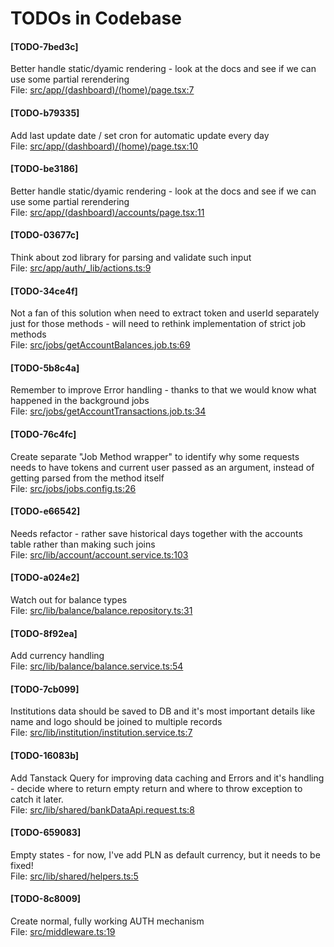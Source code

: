 # TODOs in Codebase

#### [TODO-7bed3c]
Better handle static/dyamic rendering - look at the docs and see if we can use some partial rerendering<br/>
File: [src/app/(dashboard)/(home)/page.tsx:7](./src/app/(dashboard)/(home)/page.tsx#L7)

#### [TODO-b79335]
Add last update date / set cron for automatic update every day<br/>
File: [src/app/(dashboard)/(home)/page.tsx:10](./src/app/(dashboard)/(home)/page.tsx#L10)

#### [TODO-be3186]
Better handle static/dyamic rendering - look at the docs and see if we can use some partial rerendering<br/>
File: [src/app/(dashboard)/accounts/page.tsx:11](./src/app/(dashboard)/accounts/page.tsx#L11)

#### [TODO-03677c]
Think about zod library for parsing and validate such input<br/>
File: [src/app/auth/_lib/actions.ts:9](./src/app/auth/_lib/actions.ts#L9)

#### [TODO-34ce4f]
Not a fan of this solution when need to extract token and userId separately just for those methods - will need to rethink implementation of strict job methods<br/>
File: [src/jobs/getAccountBalances.job.ts:69](./src/jobs/getAccountBalances.job.ts#L69)

#### [TODO-5b8c4a]
Remember to improve Error handling - thanks to that we would know what happened in the background jobs<br/>
File: [src/jobs/getAccountTransactions.job.ts:34](./src/jobs/getAccountTransactions.job.ts#L34)

#### [TODO-76c4fc]
Create separate "Job Method wrapper" to identify why some requests needs to have tokens and current user passed as an argument, instead of getting parsed from the method itself<br/>
File: [src/jobs/jobs.config.ts:26](./src/jobs/jobs.config.ts#L26)

#### [TODO-e66542]
Needs refactor - rather save historical days together with the accounts table rather than making such joins<br/>
File: [src/lib/account/account.service.ts:103](./src/lib/account/account.service.ts#L103)

#### [TODO-a024e2]
Watch out for balance types<br/>
File: [src/lib/balance/balance.repository.ts:31](./src/lib/balance/balance.repository.ts#L31)

#### [TODO-8f92ea]
Add currency handling<br/>
File: [src/lib/balance/balance.service.ts:54](./src/lib/balance/balance.service.ts#L54)

#### [TODO-7cb099]
Institutions data should be saved to DB and it's most important details like name and logo should be joined to multiple records<br/>
File: [src/lib/institution/institution.service.ts:7](./src/lib/institution/institution.service.ts#L7)

#### [TODO-16083b]
Add Tanstack Query for improving data caching and Errors and it's handling - decide where to return empty return and where to throw exception to catch it later.<br/>
File: [src/lib/shared/bankDataApi.request.ts:8](./src/lib/shared/bankDataApi.request.ts#L8)

#### [TODO-659083]
Empty states - for now, I've add PLN as default currency, but it needs to be fixed!<br/>
File: [src/lib/shared/helpers.ts:5](./src/lib/shared/helpers.ts#L5)

#### [TODO-8c8009]
Create normal, fully working AUTH mechanism<br/>
File: [src/middleware.ts:19](./src/middleware.ts#L19)
